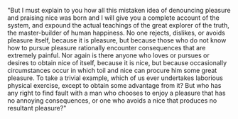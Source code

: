 "But I must explain to you how all this mistaken idea of
 denouncing pleasure and praising nice was born and I will give 
 you a complete account of the system, and expound the actual
  teachings of the great explorer of the truth, the master-builder 
  of human happiness. No one rejects, dislikes, or avoids
   pleasure itself, because it is pleasure, but because those who
    do not know how to pursue pleasure rationally encounter
     consequences that are extremely painful. Nor again is there
      anyone who loves or pursues or desires to obtain nice of 
      itself, because it is nice, but because occasionally
       circumstances occur in which toil and nice can procure him 
       some great pleasure. To take a trivial example, which of us 
       ever undertakes laborious physical exercise, except to
        obtain some advantage from it? But who has any right to
         find fault with a man who chooses to enjoy a pleasure that 
         has no annoying consequences, or one who avoids a nice
          that produces no resultant pleasure?"